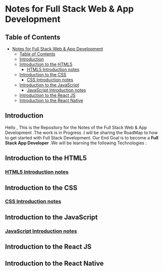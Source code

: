 # Notes for Full Stack Web & App Development

## Table of Contents

- [Notes for Full Stack Web \& App Development](#notes-for-full-stack-web--app-development)
  - [Table of Contents](#table-of-contents)
  - [Introduction](#introduction)
  - [Introduction to the HTML5](#introduction-to-the-html5)
    - [HTML5 Introduction notes](#html5-introduction-notes)
  - [Introduction to the CSS](#introduction-to-the-css)
    - [CSS Introduction notes](#css-introduction-notes)
  - [Introduction to the JavaScript](#introduction-to-the-javascript)
    - [JavaScript Introduction notes](#javascript-introduction-notes)
  - [Introduction to the React JS](#introduction-to-the-react-js)
  - [Introduction to the React Native](#introduction-to-the-react-native)

## Introduction

Hello , This is the Repository for the Notes of the Full Stack Web & App Development .The work is in Progress .I will be sharing the RoadMap to how to get started with Full Stack Development.
Our End Goal is to become a **Full Stack App Developer** .We will be learning the following Technologies :

## Introduction to the HTML5

### [HTML5 Introduction notes](Intro-To-HTML-CSS/HTML.md)

## Introduction to the CSS

### [CSS Introduction notes](Intro-To-HTML-CSS/CSS.md)

## Introduction to the JavaScript

### [JavaScript Introduction notes](Intro-To-Javascript/Javascript.md)

## Introduction to the React JS

## Introduction to the React Native
